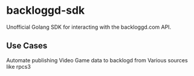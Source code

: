 # backloggd-sdk
Unofficial Golang SDK for interacting with the backloggd.com API.

## Use Cases
Automate publishing Video Game data to backlogd from Various sources like rpcs3

